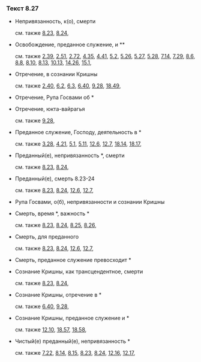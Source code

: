 ### Текст 8.27
	
- Непривязанность, к(о), смерти

	см. также  [8.23](../08/0823.md),  [8.24](../08/0824.md), 
	
- Освобождение, преданное служение, и **

	см. также  [2.39](../02/0239.md),  [2.51](../02/0251.md),  [2.72](../02/0272.md),  [4.35](../04/0435.md),  [4.41](../04/0441.md),  [5.2](../05/0502.md),  [5.26](../05/0526.md),  [5.27](../05/0527.md),  [5.28](../05/0528.md),  [7.14](../07/0714.md),  [7.29](../07/0729.md),  [8.6](../08/0806.md),  [8.8](../08/0808.md),  [8.10](../08/0810.md),  [8.13](../08/0813.md),  [10.13](../10/1013.md),  [14.26](../14/1426.md),  [15.1](../15/1501.md), 
	
- Отречение, в сознании Кришны

	см. также  [2.40](../02/0240.md),  [6.2](../06/0602.md),  [6.3](../06/0603.md),  [6.40](../06/0640.md),  [9.28](../09/0928.md),  [18.49](../18/1849.md), 
	
- Отречение, Рупа Госвами об *

	
- Отречение, юкта-вайрагья

	см. также  [9.28](../09/0928.md), 
	
- Преданное служение, Господу, деятельность в *

	см. также  [3.28](../03/0328.md),  [4.21](../04/0421.md),  [5.1](../05/0501.md),  [5.11](../05/0511.md),  [12.6](../12/1206.md),  [12.7](../12/1207.md),  [18.14](../18/1814.md),  [18.17](../18/1817.md), 
	
- Преданный(е), непривязанность *, смерти

	см. также  [8.23](../08/0823.md),  [8.24](../08/0824.md), 
	
- Преданный(е), смерть 8.23-24

	см. также  [8.23](../08/0823.md),  [8.24](../08/0824.md),  [12.6](../12/1206.md),  [12.7](../12/1207.md), 
	
- Рупа Госвами, о(б), непривязанности и сознании Кришны

	
- Смерть, время *, важность *

	см. также  [8.23](../08/0823.md),  [8.24](../08/0824.md),  [8.25](../08/0825.md),  [8.26](../08/0826.md), 
	
- Смерть, для преданного

	см. также  [8.23](../08/0823.md),  [8.24](../08/0824.md),  [12.6](../12/1206.md),  [12.7](../12/1207.md), 
	
- Смерть, преданное служение превосходит *

	
- Сознание Кришны, как трансцендентное, смерти

	см. также  [8.23](../08/0823.md),  [8.24](../08/0824.md), 
	
- Сознание Кришны, отречение в *

	см. также  [6.40](../06/0640.md),  [9.28](../09/0928.md), 
	
- Сознание Кришны, преданное служение и *

	см. также  [12.10](../12/1210.md),  [18.57](../18/1857.md),  [18.58](../18/1858.md), 
	
- Чистый(е) преданный(е), непривязанность *

	см. также  [7.22](../07/0722.md),  [8.14](../08/0814.md),  [8.15](../08/0815.md),  [8.23](../08/0823.md),  [8.24](../08/0824.md),  [12.16](../12/1216.md),  [12.17](../12/1217.md), 
